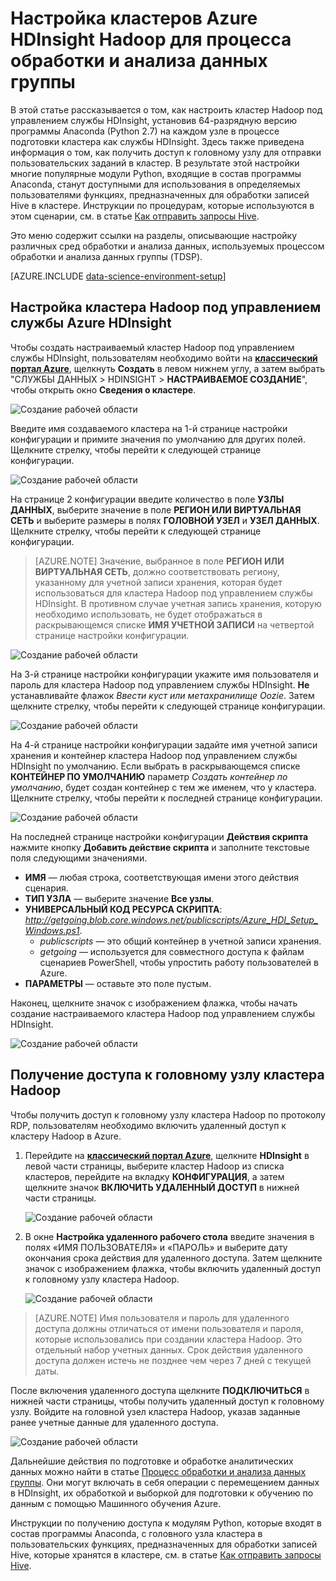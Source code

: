 <properties 
	pageTitle="Настройка кластеров Hadoop для процесса обработки и анализа данных группы | Microsoft Azure" 
	description="Популярные модули Python становятся доступными в настраиваемых кластерах Azure HDInsight Hadoop."
	services="machine-learning" 
	documentationCenter="" 
	authors="bradsev" 
	manager="jhubbard" 
	editor="cgronlun"  />

<tags 
	ms.service="machine-learning" 
	ms.workload="data-services" 
	ms.tgt_pltfrm="na" 
	ms.devlang="na" 
	ms.topic="article" 
	ms.date="06/14/2016" 
	ms.author="hangzh;bradsev" />

# Настройка кластеров Azure HDInsight Hadoop для процесса обработки и анализа данных группы 

В этой статье рассказывается о том, как настроить кластер Hadoop под управлением службы HDInsight, установив 64-разрядную версию программы Anaconda (Python 2.7) на каждом узле в процессе подготовки кластера как службы HDInsight. Здесь также приведена информация о том, как получить доступ к головному узлу для отправки пользовательских заданий в кластер. В результате этой настройки многие популярные модули Python, входящие в состав программы Anaconda, станут доступными для использования в определяемых пользователями функциях, предназначенных для обработки записей Hive в кластере. Инструкции по процедурам, которые используются в этом сценарии, см. в статье [Как отправить запросы Hive](machine-learning-data-science-move-hive-tables.md#submit).

Это меню содержит ссылки на разделы, описывающие настройку различных сред обработки и анализа данных, используемых процессом обработки и анализа данных группы (TDSP).

[AZURE.INCLUDE [data-science-environment-setup](../../includes/cap-setup-environments.md)]


## <a name="customize"></a>Настройка кластера Hadoop под управлением службы Azure HDInsight

Чтобы создать настраиваемый кластер Hadoop под управлением службы HDInsight, пользователям необходимо войти на [**классический портал Azure**](https://manage.windowsazure.com/), щелкнуть **Создать** в левом нижнем углу, а затем выбрать "СЛУЖБЫ ДАННЫХ > HDINSIGHT > **НАСТРАИВАЕМОЕ СОЗДАНИЕ**", чтобы открыть окно **Сведения о кластере**.

![Создание рабочей области](./media/machine-learning-data-science-customize-hadoop-cluster/customize-cluster-img1.png)

Введите имя создаваемого кластера на 1-й странице настройки конфигурации и примите значения по умолчанию для других полей. Щелкните стрелку, чтобы перейти к следующей странице конфигурации.

![Создание рабочей области](./media/machine-learning-data-science-customize-hadoop-cluster/customize-cluster-img1.png)

На странице 2 конфигурации введите количество в поле **УЗЛЫ ДАННЫХ**, выберите значение в поле **РЕГИОН ИЛИ ВИРТУАЛЬНАЯ СЕТЬ** и выберите размеры в полях **ГОЛОВНОЙ УЗЕЛ** и **УЗЕЛ ДАННЫХ**. Щелкните стрелку, чтобы перейти к следующей странице конфигурации.

>[AZURE.NOTE] Значение, выбранное в поле **РЕГИОН ИЛИ ВИРТУАЛЬНАЯ СЕТЬ**, должно соответствовать региону, указанному для учетной записи хранения, которая будет использоваться для кластера Hadoop под управлением службы HDInsight. В противном случае учетная запись хранения, которую необходимо использовать, не будет отображаться в раскрывающемся списке **ИМЯ УЧЕТНОЙ ЗАПИСИ** на четвертой странице настройки конфигурации.

![Создание рабочей области](./media/machine-learning-data-science-customize-hadoop-cluster/customize-cluster-img3.png)

На 3-й странице настройки конфигурации укажите имя пользователя и пароль для кластера Hadoop под управлением службы HDInsight. **Не** устанавливайте флажок _Ввести куст или метахранилище Oozie_. Затем щелкните стрелку, чтобы перейти к следующей странице конфигурации.

![Создание рабочей области](./media/machine-learning-data-science-customize-hadoop-cluster/customize-cluster-img4.png)

На 4-й странице настройки конфигурации задайте имя учетной записи хранения и контейнер кластера Hadoop под управлением службы HDInsight по умолчанию. Если выбрать в раскрывающемся списке **КОНТЕЙНЕР ПО УМОЛЧАНИЮ** параметр _Создать контейнер по умолчанию_, будет создан контейнер с тем же именем, что у кластера. Щелкните стрелку, чтобы перейти к последней странице конфигурации.

![Создание рабочей области](./media/machine-learning-data-science-customize-hadoop-cluster/customize-cluster-img5.png)

На последней странице настройки конфигурации **Действия скрипта** нажмите кнопку **Добавить действие скрипта** и заполните текстовые поля следующими значениями.
 
* **ИМЯ** — любая строка, соответствующая имени этого действия сценария. 
* **ТИП УЗЛА** — выберите значение **Все узлы**. 
* **УНИВЕРСАЛЬНЫЙ КОД РЕСУРСА СКРИПТА**: *http://getgoing.blob.core.windows.net/publicscripts/Azure_HDI_Setup_Windows.ps1*.
	* *publicscripts* — это общий контейнер в учетной записи хранения.
	* *getgoing* — используется для совместного доступа к файлам сценариев PowerShell, чтобы упростить работу пользователей в Azure.
* **ПАРАМЕТРЫ** — оставьте это поле пустым.

Наконец, щелкните значок с изображением флажка, чтобы начать создание настраиваемого кластера Hadoop под управлением службы HDInsight.

![Создание рабочей области](./media/machine-learning-data-science-customize-hadoop-cluster/script-actions.png)

## <a name="headnode"></a> Получение доступа к головному узлу кластера Hadoop

Чтобы получить доступ к головному узлу кластера Hadoop по протоколу RDP, пользователям необходимо включить удаленный доступ к кластеру Hadoop в Azure.

1. Перейдите на [**классический портал Azure**](https://manage.windowsazure.com/), щелкните **HDInsight** в левой части страницы, выберите кластер Hadoop из списка кластеров, перейдите на вкладку **КОНФИГУРАЦИЯ**, а затем щелкните значок **ВКЛЮЧИТЬ УДАЛЕННЫЙ ДОСТУП** в нижней части страницы.
	
	![Создание рабочей области](./media/machine-learning-data-science-customize-hadoop-cluster/enable-remote-access-1.png)

2. В окне **Настройка удаленного рабочего стола** введите значения в полях «ИМЯ ПОЛЬЗОВАТЕЛЯ» и «ПАРОЛЬ» и выберите дату окончания срока действия для удаленного доступа. Затем щелкните значок с изображением флажка, чтобы включить удаленный доступ к головному узлу кластера Hadoop.

	![Создание рабочей области](./media/machine-learning-data-science-customize-hadoop-cluster/enable-remote-access-2.png)
	
>[AZURE.NOTE] Имя пользователя и пароль для удаленного доступа должны отличаться от имени пользователя и пароля, которые использовались при создании кластера Hadoop. Это отдельный набор учетных данных. Срок действия удаленного доступа должен истечь не позднее чем через 7 дней с текущей даты.

После включения удаленного доступа щелкните **ПОДКЛЮЧИТЬСЯ** в нижней части страницы, чтобы получить удаленный доступ к головному узлу. Войдите на головной узел кластера Hadoop, указав заданные ранее учетные данные для удаленного доступа.

![Создание рабочей области](./media/machine-learning-data-science-customize-hadoop-cluster/enable-remote-access-3.png)

Дальнейшие действия по подготовке и обработке аналитических данных можно найти в статье [Процесс обработки и анализа данных группы](https://azure.microsoft.com/documentation/learning-paths/cortana-analytics-process/). Они могут включать в себя операции с перемещением данных в HDInsight, их обработкой и выборкой для подготовки к обучению по данным с помощью Машинного обучения Azure.

Инструкции по получению доступа к модулям Python, которые входят в состав программы Anaconda, с головного узла кластера в пользовательских функциях, предназначенных для обработки записей Hive, которые хранятся в кластере, см. в статье [Как отправить запросы Hive](machine-learning-data-science-move-hive-tables.md#submit).

 

<!---HONumber=AcomDC_0914_2016-->